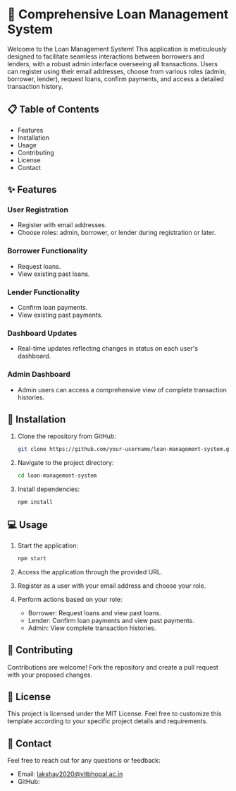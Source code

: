 # 🏦 Comprehensive Loan Management System

Welcome to the Loan Management System! This application is meticulously designed to facilitate seamless interactions between borrowers and lenders, with a robust admin interface overseeing all transactions. Users can register using their email addresses, choose from various roles (admin, borrower, lender), request loans, confirm payments, and access a detailed transaction history.

## 📋 Table of Contents

- Features
- Installation
- Usage
- Contributing
- License
- Contact

## ✨ Features

### User Registration
- Register with email addresses.
- Choose roles: admin, borrower, or lender during registration or later.

### Borrower Functionality
- Request loans.
- View existing past loans.

### Lender Functionality
- Confirm loan payments.
- View existing past payments.

### Dashboard Updates
- Real-time updates reflecting changes in status on each user's dashboard.

### Admin Dashboard
- Admin users can access a comprehensive view of complete transaction histories.

## 🚀 Installation

1. Clone the repository from GitHub:

   ```bash
   git clone https://github.com/your-username/loan-management-system.git
   ```

2. Navigate to the project directory:

   ```bash
   cd loan-management-system
   ```

3. Install dependencies:

   ```bash
   npm install
   ```

## 💻 Usage

1. Start the application:

   ```bash
   npm start
   ```

2. Access the application through the provided URL.

3. Register as a user with your email address and choose your role.

4. Perform actions based on your role:
   - Borrower: Request loans and view past loans.
   - Lender: Confirm loan payments and view past payments.
   - Admin: View complete transaction histories.

## 🤝 Contributing

Contributions are welcome! Fork the repository and create a pull request with your proposed changes.

## 📄 License

This project is licensed under the MIT License. Feel free to customize this template according to your specific project details and requirements.

## 📧 Contact

Feel free to reach out for any questions or feedback:

- Email: lakshay2020@vitbhopal.ac.in
- GitHub: 